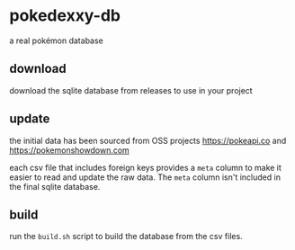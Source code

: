 # pokedexxy-db

a real pokémon database

## download

download the sqlite database from releases to use in your project

## update

the initial data has been sourced from OSS projects https://pokeapi.co and https://pokemonshowdown.com

each csv file that includes foreign keys provides a `meta` column to make it easier to read and update the raw data. The `meta` column isn't included in the final sqlite database.

## build

run the `build.sh` script to build the database from the csv files.
